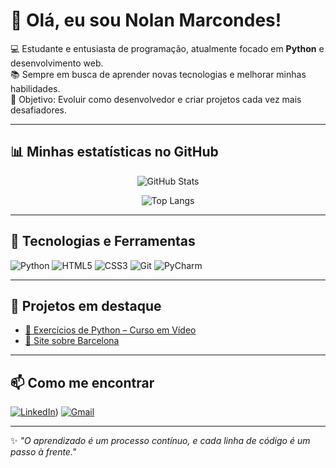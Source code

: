 # 👋 Olá, eu sou Nolan Marcondes!

💻 Estudante e entusiasta de programação, atualmente focado em **Python** e desenvolvimento web.  
📚 Sempre em busca de aprender novas tecnologias e melhorar minhas habilidades.  
🎯 Objetivo: Evoluir como desenvolvedor e criar projetos cada vez mais desafiadores.

---

## 📊 Minhas estatísticas no GitHub

<div align="center">

![GitHub Stats](https://github-readme-stats.vercel.app/api?username=NolanMarcondes&show_icons=true&theme=tokyonight&hide_border=true)

![Top Langs](https://github-readme-stats.vercel.app/api/top-langs/?username=NolanMarcondes&layout=compact&theme=tokyonight&hide_border=true)

</div>

---

## 🚀 Tecnologias e Ferramentas
![Python](https://img.shields.io/badge/Python-3776AB?style=for-the-badge&logo=python&logoColor=white)
![HTML5](https://img.shields.io/badge/HTML5-E34F26?style=for-the-badge&logo=html5&logoColor=white)
![CSS3](https://img.shields.io/badge/CSS3-1572B6?style=for-the-badge&logo=css3&logoColor=white)
![Git](https://img.shields.io/badge/Git-F05032?style=for-the-badge&logo=git&logoColor=white)
![PyCharm](https://img.shields.io/badge/PyCharm-21D789?style=for-the-badge&logo=pycharm&logoColor=white)

---

## 📌 Projetos em destaque
- [🐍 Exercícios de Python – Curso em Vídeo](https://github.com/NolanMarcondes/Python-Mundo-1)  
- [🌆 Site sobre Barcelona](https://github.com/NolanMarcondes/Site-Barcelona)

---

## 📫 Como me encontrar
[![LinkedIn](https://img.shields.io/badge/LinkedIn-0e76a8?style=for-the-badge&logo=linkedin&logoColor=white)](https://www.linkedin.com/in/nolan-marcondes-b3269730a))
[![Gmail](https://img.shields.io/badge/Gmail-D14836?style=for-the-badge&logo=gmail&logoColor=white)](mailto:nolanmarcondes@gmail.com)

---

✨ *"O aprendizado é um processo contínuo, e cada linha de código é um passo à frente."*
